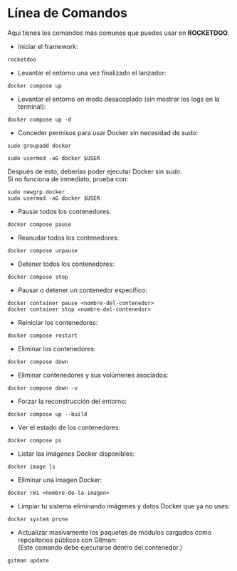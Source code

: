 # Línea de Comandos

Aquí tienes los comandos más comunes que puedes usar en **ROCKETDOO**.

* Iniciar el framework:

~~~
rocketdoo
~~~

* Levantar el entorno una vez finalizado el lanzador:

~~~
docker compose up
~~~

* Levantar el entorno en modo desacoplado (sin mostrar los logs en la terminal):

~~~
docker compose up -d
~~~

* Conceder permisos para usar Docker sin necesidad de *sudo*:

~~~
sudo groupadd docker
~~~

~~~
sudo usermod -aG docker $USER
~~~

Después de esto, deberías poder ejecutar Docker sin *sudo*.  
Si no funciona de inmediato, prueba con:

~~~
sudo newgrp docker
sudo usermod -aG docker $USER
~~~

* Pausar todos los contenedores:

~~~
docker compose pause
~~~

* Reanudar todos los contenedores:

~~~
docker compose unpause
~~~

* Detener todos los contenedores:

~~~
docker compose stop
~~~

* Pausar o detener un contenedor específico:

~~~
docker container pause <nombre-del-contenedor> 
docker container stop <nombre-del-contenedor>
~~~

* Reiniciar los contenedores:

~~~
docker compose restart
~~~

* Eliminar los contenedores:

~~~
docker compose down
~~~

* Eliminar contenedores y sus volúmenes asociados:

~~~
docker compose down -v
~~~

* Forzar la reconstrucción del entorno:

~~~
docker compose up --build
~~~

* Ver el estado de los contenedores:

~~~
docker compose ps
~~~

* Listar las imágenes Docker disponibles:

~~~
docker image ls
~~~

* Eliminar una imagen Docker:

~~~
docker rmi <nombre-de-la-imagen>
~~~

* Limpiar tu sistema eliminando imágenes y datos Docker que ya no uses:

~~~
docker system prune
~~~

* Actualizar masivamente los paquetes de módulos cargados como repositorios públicos con Gitman:  
(Este comando debe ejecutarse dentro del contenedor.)

~~~
gitman update
~~~
